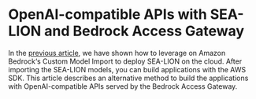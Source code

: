 # OpenAI-compatible APIs with SEA-LION and Bedrock Access Gateway

In the [previous article](./amazon_bedrock.md), we have shown how to leverage on Amazon Bedrock‘s Custom Model Import to deploy SEA-LION on the cloud. After importing the SEA-LION models, you can build applications with the AWS SDK. This article describes an alternative method to build the applications with OpenAI-compatible APIs served by the Bedrock Access Gateway.